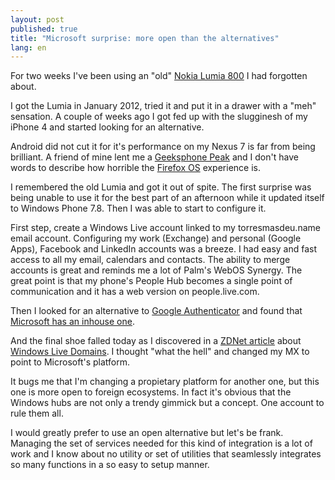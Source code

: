 ```yaml
---
layout: post
published: true
title: "Microsoft surprise: more open than the alternatives"
lang: en
---
```


For two weeks I've been using an "old" [Nokia Lumia 800][lumia800] I had
forgotten about.

[lumia800]: http://www.nokia.com/global/products/phone/lumia800/

I got the Lumia in January 2012, tried it and put it in a drawer with a "meh"
sensation. A couple of weeks ago I got fed up with the slugginesh of my iPhone 4
and started looking for an alternative.

Android did not cut it for it's performance on my Nexus 7 is far from being
brilliant. A friend of mine lent me a [Geeksphone Peak][peak] and I don't have
words to describe how horrible the [Firefox OS][] experience is.

[peak]: http://www.geeksphone.com/
[Firefox OS]: http://www.mozilla.org/en-US/firefox/os/

I remembered the old Lumia and got it out of spite. The first surprise was being
unable to use it for the best part of an afternoon while it updated itself to
Windows Phone 7.8. Then I was able to start to configure it.

First step, create a Windows Live account linked to my torresmasdeu.name email
account. Configuring my work (Exchange) and personal (Google Apps), Facebook and
LinkedIn accounts was a breeze. I had easy and fast access to all my email,
calendars and contacts. The ability to merge accounts is great and reminds me a
lot of Palm's WebOS Synergy. The great point is that my phone's People Hub
becomes a single point of communication and it has a web version on
people.live.com.

Then I looked for an alternative to [Google Authenticator][gauth] and found
that [Microsoft has an inhouse one][authenticator].

[gauth]: https://itunes.apple.com/en/app/google-authenticator/id388497605
[authenticator]: http://www.windowsphone.com/en-us/store/app/authenticator/021dd79f-0598-e011-986b-78e7d1fa76f8

And the final shoe falled today as I discovered in a [ZDNet article][zdnet]
about [Windows Live Domains][domains]. I thought "what the hell" and changed my
MX to point to Microsoft's platform.

[zdnet]: http://www.zdnet.com/why-i-use-outlook-com-for-my-custom-email-accounts-and-how-you-can-too-7000015546/
[domains]: http://domains.live.com/

It bugs me that I'm changing a propietary platform for another one, but this one
is more open to foreign ecosystems. In fact it's obvious that the Windows hubs
are not only a trendy gimmick but a concept. One account to rule them all.

I would greatly prefer to use an open alternative but let's be frank. Managing
the set of services needed for this kind of integration is a lot of work and I
know about no utility or set of utilities that seamlessly integrates so many
functions in a so easy to setup manner.
